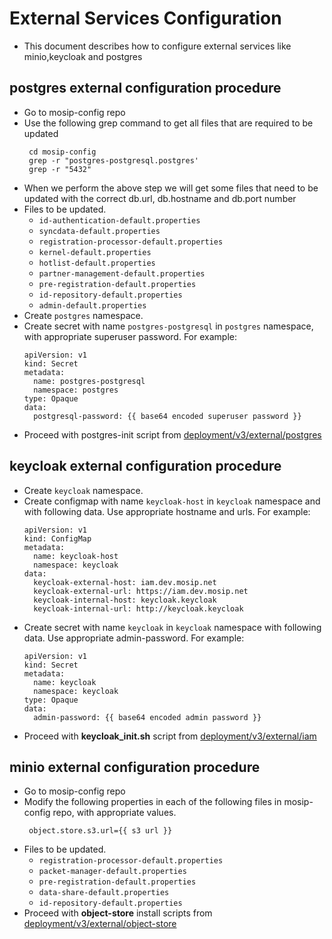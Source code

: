 #  External Services Configuration

* This document describes how to configure external services like minio,keycloak and postgres


## postgres external configuration procedure

* Go to mosip-config repo
* Use the following grep command to get all files that are required to be updated
  ```
   cd mosip-config
   grep -r "postgres-postgresql.postgres'
   grep -r "5432"
  ```
* When we perform the above step we will get some files that need to be updated with the correct db.url, db.hostname and db.port number
* Files to be updated.
   * `id-authentication-default.properties`
   * `syncdata-default.properties`
   * `registration-processor-default.properties`
   * `kernel-default.properties`
   * `hotlist-default.properties`
   * `partner-management-default.properties`
   * `pre-registration-default.properties`
   * `id-repository-default.properties`
   * `admin-default.properties`
* Create `postgres` namespace.
* Create secret with name `postgres-postgresql` in `postgres` namespace, with appropriate superuser password. For example:
  ```
  apiVersion: v1
  kind: Secret
  metadata:
    name: postgres-postgresql
    namespace: postgres
  type: Opaque
  data:
    postgresql-password: {{ base64 encoded superuser password }}
  ```
* Proceed with postgres-init script from [deployment/v3/external/postgres](../external/postgres)


## keycloak external configuration procedure

* Create `keycloak` namespace.
* Create configmap with name `keycloak-host` in `keycloak` namespace and with following data. Use appropriate hostname and urls. For example:
  ```
  apiVersion: v1
  kind: ConfigMap
  metadata:
    name: keycloak-host
    namespace: keycloak
  data:
    keycloak-external-host: iam.dev.mosip.net
    keycloak-external-url: https://iam.dev.mosip.net
    keycloak-internal-host: keycloak.keycloak
    keycloak-internal-url: http://keycloak.keycloak
  ```
* Create secret with name `keycloak` in `keycloak` namespace with following data. Use appropriate admin-password. For example:
  ```
  apiVersion: v1
  kind: Secret
  metadata:
    name: keycloak
    namespace: keycloak
  type: Opaque
  data:
    admin-password: {{ base64 encoded admin password }}
  ```
* Proceed with **keycloak_init.sh** script from [deployment/v3/external/iam](../external/iam)


## minio external configuration procedure

* Go to mosip-config repo
* Modify the following properties in each of the following files in mosip-config repo, with appropriate values.
  ```
   object.store.s3.url={{ s3 url }}
  ```
* Files to be updated.
   * `registration-processor-default.properties`
   * `packet-manager-default.properties`
   * `pre-registration-default.properties`
   * `data-share-default.properties`
   * `id-repository-default.properties`
* Proceed with **object-store** install scripts from [deployment/v3/external/object-store](../external/object-store)
